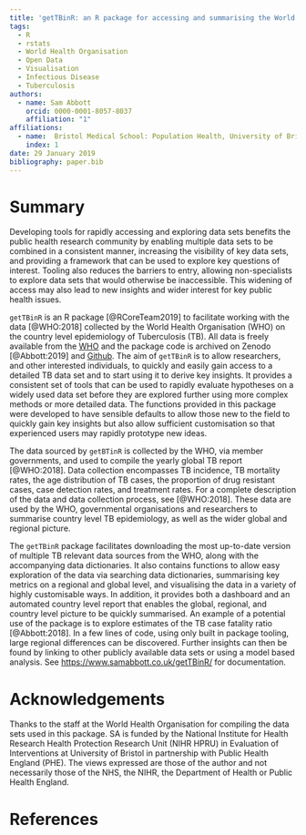 ```yaml
---
title: 'getTBinR: an R package for accessing and summarising the World Health Organisation Tuberculosis data'
tags:
  - R
  - rstats
  - World Health Organisation
  - Open Data
  - Visualisation
  - Infectious Disease
  - Tuberculosis
authors:
  - name: Sam Abbott
    orcid: 0000-0001-8057-8037
    affiliation: "1"
affiliations:
  - name:  Bristol Medical School: Population Health, University of Bristol, Bristol, UK
    index: 1
date: 29 January 2019
bibliography: paper.bib
---
```

  

# Summary
  
Developing tools for rapidly accessing and exploring data sets benefits the public health research community by enabling multiple data sets to be combined in a consistent manner, increasing the visibility of key data sets, and providing a framework that can be used to explore key questions of interest. Tooling also reduces the barriers to entry, allowing non-specialists to explore data sets that would otherwise be inaccessible. This widening of access may also lead to new insights and wider interest for key public health issues.
  
``getTBinR`` is an R package [@RCoreTeam2019] to facilitate working with the data [@WHO:2018] collected by the World Health Organisation (WHO) on the country level epidemiology of Tuberculosis (TB). All data is freely available from the [WHO](https://www.who.int/tb/country/data/download/en/) and the package code is archived on Zenodo [@Abbott:2019] and [Github](https://www.samabbott.co.uk/getTBinR/). The aim of ``getTBinR`` is to allow researchers, and other interested individuals, to quickly and easily gain access to a detailed TB data set and to start using it to derive key insights. It provides a consistent set of tools that can be used to rapidly evaluate hypotheses on a widely used data set before they are explored further using more complex methods or more detailed data. The functions provided in this package were developed to have sensible defaults to allow those new to the field to quickly gain key insights but also allow sufficient customisation so that experienced users may rapidly prototype new ideas. 

The data sourced by ``getBTinR`` is collected by the WHO, via member governments, and used to compile the yearly global TB report [@WHO:2018]. Data collection encompasses TB incidence, TB mortality rates, the age distribution of TB cases, the proportion of drug resistant cases, case detection rates, and treatment rates. For a complete description of the data and data collection process, see [@WHO:2018]. These data are used by the WHO, governmental organisations and researchers to summarise country level TB epidemiology, as well as the wider global and regional picture.

The ``getTBinR`` package facilitates downloading the most up-to-date version of multiple TB relevant data sources from the WHO, along with the accompanying data dictionaries. It also contains functions to allow easy exploration of the data via searching data dictionaries, summarising key metrics on a regional and global level, and visualising the data in a variety of highly customisable ways. In addition, it provides both a dashboard and an automated country level report that enables the global, regional, and country level picture to be quickly summarised. An example of a potential use of the package is to explore estimates of the TB case fatality ratio [@Abbott:2018]. In a few lines of code, using only built in package tooling, large regional differences can be discovered. Further insights can then be found by linking to other publicly available data sets or using a model based analysis. See https://www.samabbott.co.uk/getTBinR/ for documentation. 

# Acknowledgements

Thanks to the staff at the World Health Organisation for compiling the data sets used in this package. SA is funded by the National Institute for Health Research Health Protection Research Unit (NIHR HPRU) in Evaluation of Interventions at University of Bristol in partnership with Public Health England (PHE). The views expressed are those of the author and not necessarily those of the NHS, the NIHR, the Department of Health or Public Health England.


# References
